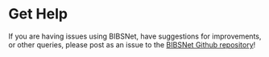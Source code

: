 # Get Help

If you are having issues using BIBSNet, have suggestions for improvements, or other queries, please post as an issue to the [BIBSNet Github repository](https://github.com/DCAN-Labs/BIBSnet/issues)!

